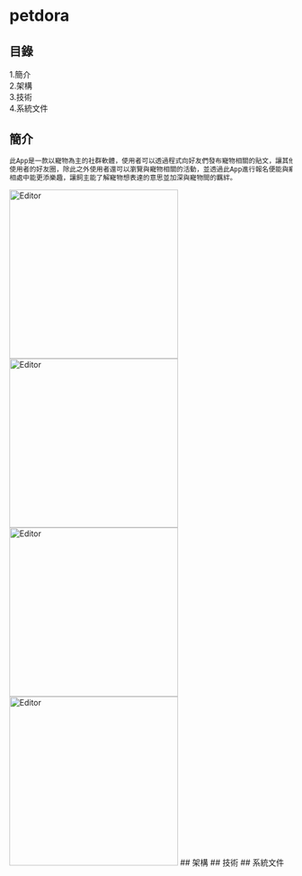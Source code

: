 # petdora
## 目錄
1.簡介  
2.架構  
3.技術  
4.系統文件
## 簡介
```sh
此App是一款以寵物為主的社群軟體，使用者可以透過程式向好友們發布寵物相關的貼文，讓其他使用者留言、分享，並且會在每天固定時間進行好友抽卡，擴增
使用者的好友圈，除此之外使用者還可以瀏覽與寵物相關的活動，並透過此App進行報名便能與寵物一同參加活動，雙向寵物翻譯功能，讓使用者與寵物平時的
相處中能更添樂趣，讓飼主能了解寵物想表達的意思並加深與寵物間的羈絆。
```
<img src="https://i.imgur.com/DBir1VH.jpg" alt="Editor" width="300"/>
<img src="https://i.imgur.com/DBir1VH.jpg" alt="Editor" width="300"/>
<img src="https://i.imgur.com/DBir1VH.jpg" alt="Editor" width="300"/>
<img src="https://i.imgur.com/DBir1VH.jpg" alt="Editor" width="300"/>
## 架構
## 技術
## 系統文件

